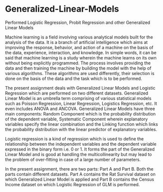 # Generalized-Linear-Models
Performed Logistic Regression, Probit Regression and other Generalized Linear Models

Machine learning is a field involving various analytical models built for the analysis of the data. It is a branch of artificial intelligence which aims at improving the response, behavior, and action of a machine on the basis of the data, experience, interaction, and knowledge. In simple words, it can be said that machine learning is a study wherein the machine learns on its own without being explicitly programmed. The process involves providing the data and then training the machine by building the model with the help of various algorithms. These algorithms are used differently, their selection is done on the basis of the data and the task which is to be performed. 

The present assignment deals with Generalized Linear Models and Logistic Regression which are performed on two different datasets. Generalized Linear Model is an umbrella term comprising of various statistical models such as Poisson Regression, Linear Regression, Logistics Regression, etc. It even includes ANOVA and ANCOVA. Generalized Linear Models have three main components: Random Component which is the probability distribution of the dependent variable, Systematic Component wherein explanatory variables specify the linear combination and the Linking function which links the probability distribution with the linear predictor of explanatory variables.

Logistic regression is a kind of regression which is used to define the relationship between the independent variables and the dependent variable expressed in the binary form i.e. 0 or 1. It forms the part of the Generalized Linear Model and is good at handling the multicollinearity but may lead to the problem of over-fitting in case of a large number of parameters. 

In the present assignment, there are two parts: Part A and Part B. Both the parts contain different datasets. Part A contains the Rat Survival dataset on which Generalized Linear Model is applied and Part B contains the Census Income dataset on which Logistic Regression of GLM is performed.
